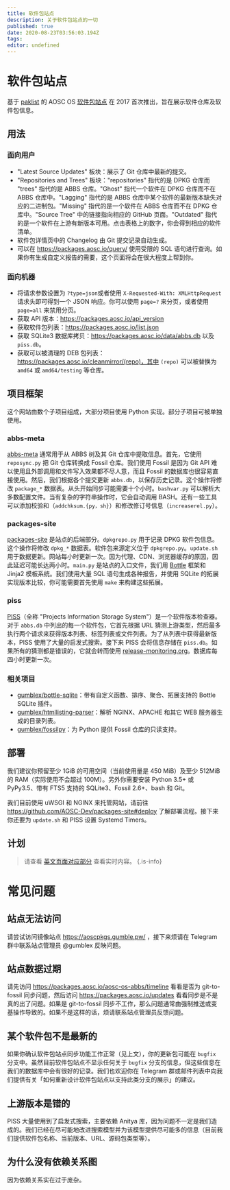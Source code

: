 ```yaml
---
title: 软件包站点
description: 关于软件包站点的一切
published: true
date: 2020-08-23T03:56:03.194Z
tags: 
editor: undefined
---
```


# 软件包站点

基于 [paklist](https://github.com/AOSC-Dev/paklist) 的 AOSC OS [软件包站点](https://packages.aosc.io/) 在 2017 首次推出，旨在展示软件仓库及软件包信息。

## 用法

### 面向用户

- "Latest Source Updates" 板块：展示了 Git 仓库中最新的提交。
- "Repositories and Trees" 板块："repositories" 指代的是 DPKG 仓库而 "trees" 指代的是 ABBS 仓库。"Ghost" 指代一个软件在 DPKG 仓库而不在 ABBS 仓库中。"Lagging" 指代的是 ABBS 仓库中某个软件的最新版本缺失对应的二进制包。"Missing" 指代的是一个软件在 ABBS 仓库而不在 DPKG 仓库中。"Source Tree" 中的链接指向相应的 GitHub 页面。"Outdated" 指代的是一个软件在上游有新版本可用。点击表格上的数字，你会得到相应的软件清单。
- 软件包详情页中的 Changelog 由 Git 提交记录自动生成。
- 可以在 https://packages.aosc.io/query/ 使用受限的 SQL 语句进行查询。如果你有生成自定义报告的需要，这个页面将会在很大程度上帮到你。

### 面向机器

- 将请求参数设置为 `?type=json`或者使用 `X-Requested-With: XMLHttpRequest` 请求头即可得到一个 JSON 响应。你可以使用 `page=?` 来分页，或者使用 `page=all` 来禁用分页。
- 获取 API 版本：https://packages.aosc.io/api_version
- 获取软件包列表：https://packages.aosc.io/list.json
- 获取 SQLite3 数据库拷贝：https://packages.aosc.io/data/abbs.db 以及 `piss.db`。
- 获取可以被清理的 DEB 包列表：https://packages.aosc.io/cleanmirror/(repo)，其中 `(repo)` 可以被替换为 `amd64` 或 `amd64/testing` 等仓库。

## 项目框架

这个网站由数个子项目组成，大部分项目使用 Python 实现。部分子项目可被单独使用。

### abbs-meta

[abbs-meta](https://github.com/AOSC-Dev/abbs-meta) 通常用于从 ABBS 树及其 Git 仓库中提取信息。首先，它使用 `reposync.py` 把 Git 仓库转换成 Fossil 仓库。我们使用 Fossil 是因为 Git API 难以使用且外部调用和文件写入效果都不尽人意，而且 Fossil 的数据库也很容易直接使用。然后，我们根据各个提交更新 `abbs.db`，以保存历史记录。这个操作将修改 `package_*` 数据表。从头开始同步可能需要十个小时。`bashvar.py` 可以解析大多数配置文件。当有复杂的字符串操作时，它会自动调用 BASH。还有一些工具可以添加校验和（`addchksum.{py，sh}`）和修改修订号信息（`increaserel.py`）。

### packages-site

[packages-site](https://github.com/AOSC-Dev/packages-site) 是站点的后端部分。`dpkgrepo.py` 用于记录 DPKG 软件包信息。这个操作将修改 `dpkg_*` 数据表。软件包来源定义位于 `dpkgrepo.py`。`update.sh` 用于数据更新。网站每小时更新一次。因为代理、CDN、浏览器缓存的原因，因此延迟可能长达两小时。`main.py` 是站点的入口文件，我们用 [Bottle](https://bottlepy.org/) 框架和 Jinja2 模板系统。我们使用大量 SQL 语句生成各种报告，并使用 SQLite 的拓展实现版本比较，你可能需要首先使用 `make` 来构建这些拓展。

### piss

[PISS](https://github.com/AOSC-Dev/piss)（全称 "Projects Information Storage System"）是一个软件版本检查器。对于 `abbs.db` 中列出的每一个软件包，它首先根据 URL 猜测上游类型，然后最多执行两个请求来获得版本列表、标签列表或文件列表。为了从列表中获得最新版本，PISS 使用了大量的启发式搜索。接下来 PISS 会将信息存储在 `piss.db`。如果所有的猜测都是错误的，它就会转而使用 [release-monitoring.org](https://release-monitoring.org/)。数据库每四小时更新一次。 

### 相关项目

- [gumblex/bottle-sqlite](https://github.com/gumblex/bottle-sqlite)：带有自定义函数、排序、聚合、拓展支持的 Bottle SQLite 插件。
- [gumblex/htmllisting-parser](https://github.com/gumblex/htmllisting-parser)：解析 NGINX、APACHE 和其它 WEB 服务器生成的目录列表。
- [gumblex/fossilpy](https://github.com/gumblex/fossilpy)：为 Python 提供 Fossil 仓库的只读支持。 

## 部署

我们建议你预留至少 1GiB 的可用空间（当前使用量是 450 MiB）及至少 512MiB 的 RAM（实际使用不会超过 100M）。另外你需要安装 Python 3.5+ 或 PyPy3.5、带有 FTS5 支持的 SQLite3、Fossil 2.6+、bash 和 Git。

我们目前使用 uWSGI 和 NGINX 来托管网站，请前往 https://github.com/AOSC-Dev/packages-site#deploy 了解部署流程。接下来你还要为 `update.sh` 和 PISS 设置 Systemd Timers。

## 计划

> 请查看 [英文页面对应部分](https://wiki.aosc.io/en/infra-packages-site#plans) 查看实时内容。
{.is-info}


# 常见问题

## 站点无法访问

请尝试访问镜像站点 https://aoscpkgs.gumble.pw/ ，接下来烦请在 Telegram 群中联系站点管理员 @gumblex 反映问题。 

## 站点数据过期

请先访问 https://packages.aosc.io/aosc-os-abbs/timeline 看看是否为 git-to-fossil 同步问题，然后访问 https://packages.aosc.io/updates 看看同步是不是真的出了问题。如果是 git-to-fossil 同步不工作，那么问题通常由强制推送或变基操作导致的。如果不是这样的话，烦请联系站点管理员反馈问题。

## 某个软件包不是最新的

如果你确认软件包站点同步功能工作正常（见上文），你的更新包可能在 `bugfix` 分支中。虽然目前软件包站点不显示任何关于 `bugfix` 分支的信息，但这些信息在我们的数据库中会有很好的记录。我们也欢迎你在 Telegram 群或邮件列表中向我们提供有关「如何重新设计软件包站点以支持此类分支的展示」的建议。

## 上游版本是错的

PISS 大量使用到了启发式搜索，主要依赖 Anitya 库，因为问题不一定是我们造成的。我们已经在尽可能地改进搜索模型并为该模型提供尽可能多的信息（目前我们提供软件包名称、当前版本、URL、源码包类型等）。

## 为什么没有依赖关系图

因为依赖关系实在过于庞杂。
